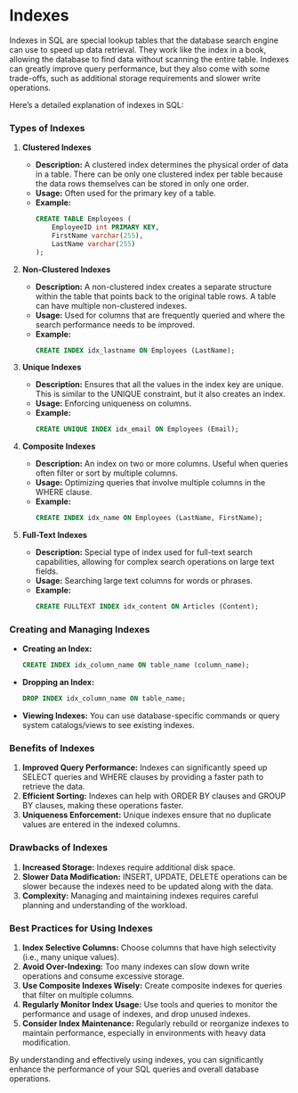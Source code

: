 # Indexes
Indexes in SQL are special lookup tables that the database search engine can use to speed up data retrieval. They work like the index in a book, allowing the database to find data without scanning the entire table. Indexes can greatly improve query performance, but they also come with some trade-offs, such as additional storage requirements and slower write operations. 

Here’s a detailed explanation of indexes in SQL:

### Types of Indexes

1. **Clustered Indexes**
   - **Description:** A clustered index determines the physical order of data in a table. There can be only one clustered index per table because the data rows themselves can be stored in only one order.
   - **Usage:** Often used for the primary key of a table.
   - **Example:** 
     ```sql
     CREATE TABLE Employees (
         EmployeeID int PRIMARY KEY,
         FirstName varchar(255),
         LastName varchar(255)
     );
     ```

2. **Non-Clustered Indexes**
   - **Description:** A non-clustered index creates a separate structure within the table that points back to the original table rows. A table can have multiple non-clustered indexes.
   - **Usage:** Used for columns that are frequently queried and where the search performance needs to be improved.
   - **Example:**
     ```sql
     CREATE INDEX idx_lastname ON Employees (LastName);
     ```

3. **Unique Indexes**
   - **Description:** Ensures that all the values in the index key are unique. This is similar to the UNIQUE constraint, but it also creates an index.
   - **Usage:** Enforcing uniqueness on columns.
   - **Example:**
     ```sql
     CREATE UNIQUE INDEX idx_email ON Employees (Email);
     ```

4. **Composite Indexes**
   - **Description:** An index on two or more columns. Useful when queries often filter or sort by multiple columns.
   - **Usage:** Optimizing queries that involve multiple columns in the WHERE clause.
   - **Example:**
     ```sql
     CREATE INDEX idx_name ON Employees (LastName, FirstName);
     ```

5. **Full-Text Indexes**
   - **Description:** Special type of index used for full-text search capabilities, allowing for complex search operations on large text fields.
   - **Usage:** Searching large text columns for words or phrases.
   - **Example:**
     ```sql
     CREATE FULLTEXT INDEX idx_content ON Articles (Content);
     ```

### Creating and Managing Indexes

- **Creating an Index:**
  ```sql
  CREATE INDEX idx_column_name ON table_name (column_name);
  ```

- **Dropping an Index:**
  ```sql
  DROP INDEX idx_column_name ON table_name;
  ```

- **Viewing Indexes:**
  You can use database-specific commands or query system catalogs/views to see existing indexes.

### Benefits of Indexes

1. **Improved Query Performance:** Indexes can significantly speed up SELECT queries and WHERE clauses by providing a faster path to retrieve the data.
2. **Efficient Sorting:** Indexes can help with ORDER BY clauses and GROUP BY clauses, making these operations faster.
3. **Uniqueness Enforcement:** Unique indexes ensure that no duplicate values are entered in the indexed columns.

### Drawbacks of Indexes

1. **Increased Storage:** Indexes require additional disk space.
2. **Slower Data Modification:** INSERT, UPDATE, DELETE operations can be slower because the indexes need to be updated along with the data.
3. **Complexity:** Managing and maintaining indexes requires careful planning and understanding of the workload.

### Best Practices for Using Indexes

1. **Index Selective Columns:** Choose columns that have high selectivity (i.e., many unique values).
2. **Avoid Over-Indexing:** Too many indexes can slow down write operations and consume excessive storage.
3. **Use Composite Indexes Wisely:** Create composite indexes for queries that filter on multiple columns.
4. **Regularly Monitor Index Usage:** Use tools and queries to monitor the performance and usage of indexes, and drop unused indexes.
5. **Consider Index Maintenance:** Regularly rebuild or reorganize indexes to maintain performance, especially in environments with heavy data modification.

By understanding and effectively using indexes, you can significantly enhance the performance of your SQL queries and overall database operations.